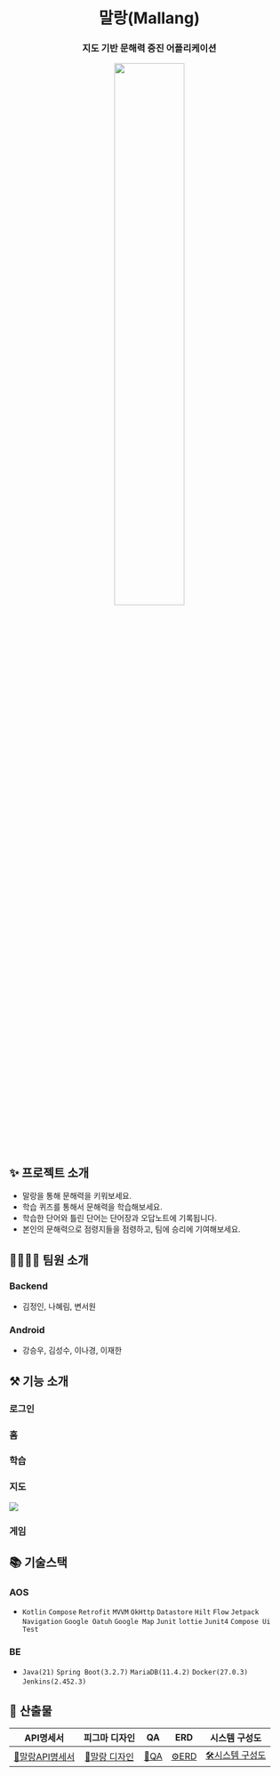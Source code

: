 <div align="center" >

# 말랑(Mallang)

### 지도 기반 문해력 증진 어플리케이션

<img src="https://github.com/user-attachments/assets/0b7e7e70-c5b6-4e46-abfe-3d0c2c6a040e" width ="50%" height ="50%">


</div>

## ✨ 프로젝트 소개

- 말랑을 통해 문해력을 키워보세요.
- 학습 퀴즈를 통해서 문해력을 학습해보세요.
- 학습한 단어와 틀린 단어는 단어장과 오답노트에 기록됩니다.
- 본인의 문해력으로 점령지들을 점령하고, 팀에 승리에 기여해보세요.


## 👨‍👩‍👧‍👦 팀원 소개

### Backend
- 김정인, 나혜림, 변서원

### Android
- 강승우, 김성수, 이나경, 이재한

## ⚒️ 기능 소개

### 로그인


### 홈


### 학습


### 지도
![](./video/점령지디테일.gif)
### 게임


## 📚 기술스택

### AOS

- `Kotlin` `Compose` `Retrofit` `MVVM` `OkHttp` `Datastore` `Hilt` `Flow` `Jetpack Navigation` `Google Oatuh` `Google Map` `Junit` `lottie` `Junit4` `Compose Ui Test`
### BE
- `Java(21)` `Spring Boot(3.2.7)` `MariaDB(11.4.2)` `Docker(27.0.3)` `Jenkins(2.452.3)`



## 📑 산출물
|API명세서|피그마 디자인|QA|ERD|시스템 구성도|
|:---:|:---:|:---:|:---:|:---:|
|[📒말랑API명세서](https://chillteam.shop/swagger-ui/index.html)|[🎨말랑 디자인](https://www.figma.com/design/nvjyFzx6Lq6nVS0m2gqIaM/%EB%A7%90%EB%9E%91-%EB%AA%A8%EB%B0%94%EC%9D%BC-%EB%94%94%EC%9E%90%EC%9D%B8?node-id=0-1&t=HUhHJmfGQbuW4L5H-1)|[🧾QA](https://intelligent-cobalt-640.notion.site/Mallang-QA-b62e9a8f92804a31b49575c0134bd9a0?pvs=4)|[⚙ERD](https://intelligent-cobalt-640.notion.site/2d8e367f3751461486cc1f4ccfa84212?pvs=4)|[🛠시스템 구성도](https://intelligent-cobalt-640.notion.site/37b3359a612b4ea78a762be92602f15d?pvs=4)|
